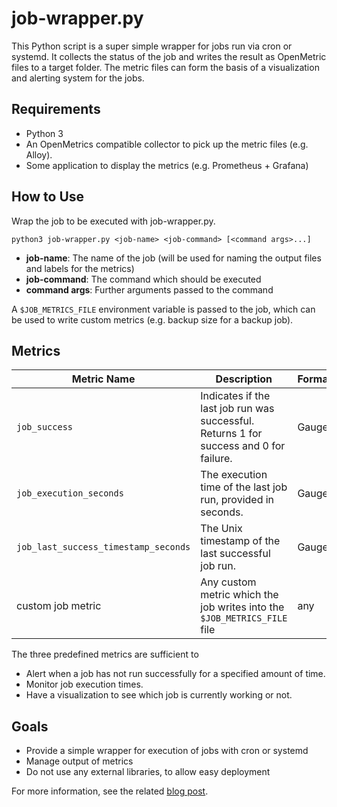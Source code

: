 # job-wrapper.py

This Python script is a super simple wrapper for jobs run via cron or systemd. It collects the status of the job and writes the result as OpenMetric files to a target folder. The metric files can form the basis of a visualization and alerting system for the jobs.

## Requirements

- Python 3
- An OpenMetrics compatible collector to pick up the metric files (e.g. Alloy).
- Some application to display the metrics (e.g. Prometheus + Grafana)

## How to Use

Wrap the job to be executed with job-wrapper.py.

`python3 job-wrapper.py <job-name> <job-command> [<command args>...]`

- **job-name**: The name of the job (will be used for naming the output files and labels for the metrics)
- **job-command**: The command which should be executed
- **command args**: Further arguments passed to the command

A `$JOB_METRICS_FILE` environment variable is passed to the job, which can be used to write custom metrics (e.g. backup size for a backup job).

## Metrics

| Metric Name                         | Description                                                  | Format |
|-------------------------------------|--------------------------------------------------------------|--------|
| `job_success`                       | Indicates if the last job run was successful. Returns 1 for success and 0 for failure. | Gauge  |
| `job_execution_seconds`             | The execution time of the last job run, provided in seconds. | Gauge  |
| `job_last_success_timestamp_seconds`| The Unix timestamp of the last successful job run.          | Gauge  |
| custom job metric | Any custom metric which the job writes into the `$JOB_METRICS_FILE` file          | any  |

The three predefined metrics are sufficient to
- Alert when a job has not run successfully for a specified amount of time.
- Monitor job execution times.
- Have a visualization to see which job is currently working or not.

## Goals

- Provide a simple wrapper for execution of jobs with cron or systemd
- Manage output of metrics
- Do not use any external libraries, to allow easy deployment

For more information, see the related [blog post](https://lukstei.com/posts/a-simple-job-execution-and-monitoring-setup-for-my-home-server/).